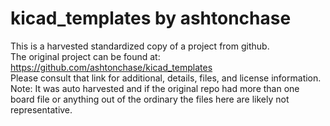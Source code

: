 
# kicad_templates by ashtonchase  
This is a harvested standardized copy of a project from github.  
The original project can be found at:  
https://github.com/ashtonchase/kicad_templates  
Please consult that link for additional, details, files, and license information.  
Note: It was auto harvested and if the original repo had more than one board file or anything out of the ordinary the files here are likely not representative.  
    